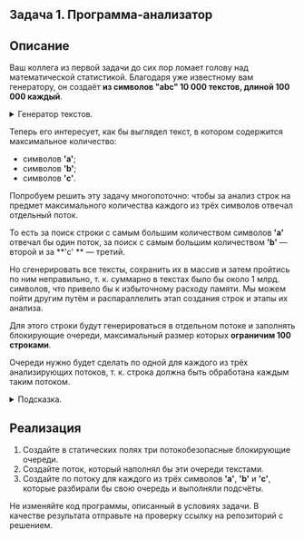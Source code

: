 ## Задача 1. Программа-анализатор

## Описание

Ваш коллега из первой задачи до сих пор ломает голову над математической
статистикой. Благодаря уже известному вам генератору, он создаёт **из
символов "abc" 10 000 текстов, длиной 100 000 каждый**.

<details>
  <summary>Генератор текстов.</summary>

  ```java
    public static String generateText(String letters,int length){
    Random random=new Random();
    StringBuilder text=new StringBuilder();
    for(int i=0;i<length; i++){
    text.append(letters.charAt(random.nextInt(letters.length())));
    }
    return text.toString();
    }
  ```

</details>

Теперь его интересует, как бы выглядел текст, в котором содержится максимальное
количество:

* символов **'a'**;
* символов **'b'**;
* символов **'c'**.

Попробуем решить эту задачу многопоточно: чтобы за анализ строк на предмет
максимального количества каждого из трёх символов отвечал отдельный поток.

То есть за поиск строки с самым большим количеством символов **'a'** отвечал бы
один поток, за поиск с самым большим количеством **'b'** — второй и за **'c'
** — третий.

Но сгенерировать все тексты, сохранить их в массив и затем пройтись по ним
неправильно, т. к. суммарно в текстах было бы около 1 млрд. символов, что
привело бы к избыточному расходу памяти. Мы можем пойти другим путём и
распараллелить этап создания строк и этапы их анализа.

Для этого строки будут генерироваться в отдельном потоке и заполнять
блокирующие очереди, максимальный размер которых **ограничим 100 строками**.

Очереди нужно будет сделать по одной для каждого из трёх анализирующих потоков,
т. к. строка должна быть обработана каждым таким потоком.

<details>
  <summary>Подсказка.</summary>

Воспользуйтесь `ArrayBlockingQueue`.
</details>

## Реализация

1. Создайте в статических полях три потокобезопасные блокирующие очереди.
2. Создайте поток, который наполнял бы эти очереди текстами.
3. Создайте по потоку для каждого из трёх символов **'a'**, **'b'** и **'c'**,
   которые разбирали бы свою очередь и выполняли подсчёты.

Не изменяйте код программы, описанный в условиях задачи. В качестве результата
отправьте на проверку ссылку на репозиторий с решением.
